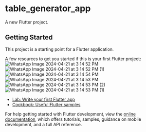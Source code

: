 # table_generator_app

A new Flutter project.

## Getting Started

This project is a starting point for a Flutter application.

A few resources to get you started if this is your first Flutter project:![WhatsApp Image 2024-04-21 at 3 14 52 PM](https://github.com/shahzaibkamal/Table_Generator_App_Project/assets/161307227/c199fa68-a7e5-43e5-8310-8f065619e882)
![WhatsApp Image 2024-04-21 at 3 14 52 PM (1)](https://github.com/shahzaibkamal/Table_Generator_App_Project/assets/161307227/5d292780-9cd2-4023-ab4b-f1ecb541dff1)
![WhatsApp Image 2024-04-21 at 3 14 54 PM](https://github.com/shahzaibkamal/Table_Generator_App_Project/assets/161307227/9c3edde0-9d65-4785-88f2-68a22f2e9c29)
![WhatsApp Image 2024-04-21 at 3 14 53 PM](https://github.com/shahzaibkamal/Table_Generator_App_Project/assets/161307227/4a706dcd-0460-4e54-807d-2d6322c22b82)
![WhatsApp Image 2024-04-21 at 3 14 53 PM (2)](https://github.com/shahzaibkamal/Table_Generator_App_Project/assets/161307227/ca11d371-dda5-41a5-abdc-db270134eeff)
![WhatsApp Image 2024-04-21 at 3 14 53 PM (1)](https://github.com/shahzaibkamal/Table_Generator_App_Project/assets/161307227/567fcc3e-cb97-4da4-b927-edf85c29390d)


- [Lab: Write your first Flutter app](https://docs.flutter.dev/get-started/codelab)
- [Cookbook: Useful Flutter samples](https://docs.flutter.dev/cookbook)

For help getting started with Flutter development, view the
[online documentation](https://docs.flutter.dev/), which offers tutorials,
samples, guidance on mobile development, and a full API reference.
